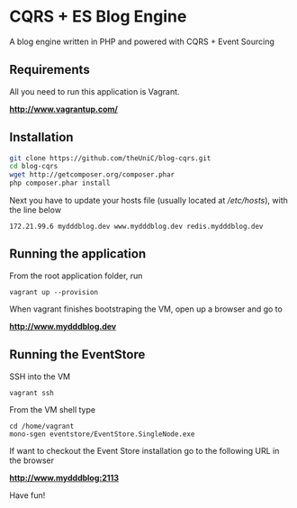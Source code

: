 CQRS + ES Blog Engine
=====================

A blog engine written in PHP and powered with CQRS + Event Sourcing

## Requirements

All you need to run this application is Vagrant.

**http://www.vagrantup.com/**

## Installation

```bash
git clone https://github.com/theUniC/blog-cqrs.git
cd blog-cqrs
wget http://getcomposer.org/composer.phar
php composer.phar install
```

Next you have to update your hosts file (usually located at */etc/hosts*), with the line below

    172.21.99.6 mydddblog.dev www.mydddblog.dev redis.mydddblog.dev
    
## Running the application

From the root application folder, run

    vagrant up --provision
    
When vagrant finishes bootstraping the VM, open up a browser and go to

**http://www.mydddblog.dev**

## Running the EventStore

SSH into the VM

    vagrant ssh
    
From the VM shell type

    cd /home/vagrant
    mono-sgen eventstore/EventStore.SingleNode.exe
    
If want to checkout the Event Store installation go to the following URL in the browser

**http://www.mydddblog:2113**

Have fun!
